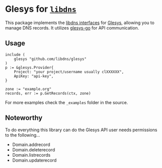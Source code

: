 Glesys for [`libdns`](https://github.com/libdns/libdns)
==============================================================

This package implements the [libdns interfaces](https://github.com/libdns/libdns) for [Glesys](https://glesys.se), allowing you to manage DNS records.
It utilizes [glesys-go](https://github.com/glesys/glesys-go) for API communication.

## Usage
```golang
include (
    glesys "github.com/libdns/glesys"
)
p := &glesys.Provider{
    Project: "your project/username usually clXXXXXX",
    ApiKey: "api-key",
}

zone := "example.org"
records, err := p.GetRecords(ctx, zone)
```
For more examples check the `_examples` folder in the source.

## Noteworthy
To do everything this library can do the Glesys API user needs permissions to the following...

- Domain.addrecord
- Domain.deleterecord
- Domain.listrecords
- Domain.updaterecord
